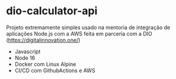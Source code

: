 # dio-calculator-api

Projeto extremamente simples usado na mentoria de integração de aplicações Node.js com a AWS feita em parceria com a DIO (https://digitalinnovation.one/)

- Javascript
- Node 16
- Docker com Linux Alpine
- CI/CD com GithubActions e AWS
